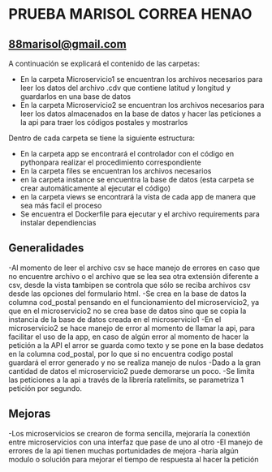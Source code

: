 # PRUEBA MARISOL CORREA HENAO
## 88marisol@gmail.com

A continuación se explicará el contenido de las carpetas:
- En la carpeta Microservicio1 se encuentran los archivos necesarios para leer los datos del archivo .cdv que contiene  latitud y longitud y guardarlos en una base de datos
- En la carpeta Microservicio2 se encuentran los archivos necesarios para leer los datos almacenados en la base de datos y hacer las peticiones a la api para traer los códigos postales y mostrarlos

Dentro de cada carpeta se tiene la siguiente estructura:
- En la carpeta app se encontrará el controlador con el código en pythonpara realizar el procedimiento correspondiente
- En la carpeta files se encuentran los archivos necesarios
- en la carpeta instance se encuentra la base de datos (esta carpeta se crear automáticamente al ejecutar el código) 
- en la carpeta views se encontrará la vista de cada app de manera que sea más facil el proceso
- Se encuentra el Dockerfile para ejecutar y el archivo requirements para instalar dependiencias

## Generalidades

-Al momento de leer el archivo csv se hace manejo de errores en caso que no encuentre archivo o el archivo que se lea sea otra extensión diferente a csv, desde la vista tambipen se controla que sólo se reciba archivos csv desde las opciones del formulario html.
-Se crea en la base de datos la columna cod_postal pensando en el funcionamiento del microservicio2, ya que en el microservicio2 no se crea base de datos sino que se copia la instancia de la base de datos creada en el microservicio1
-En el microservicio2 se hace manejo de error al momento de llamar la api, para facilitar el uso de la app, en caso de algún error al momento de hacer la petición a la API el arror se guarda como texto y se pone en la base dedatos en la columna cod_postal, por lo que si no encuentra codigo postal guardará el error generado y no se realiza manejo de nulos
-Dado a la gran cantidad de datos el microservicio2 puede demorarse un poco.
-Se limita las peticiones a la api a través de la librería ratelimits, se parametriza 1 petición por segundo.


## Mejoras
-Los microservicios se crearon de forma sencilla, mejoraría la conextión entre microservicios con una interfaz que pase de uno al otro
-El manejo de errores de la api tienen muchas portunidades de mejora
-haría algún modulo o solución para mejorar el tiempo de respuesta al hacer la petición